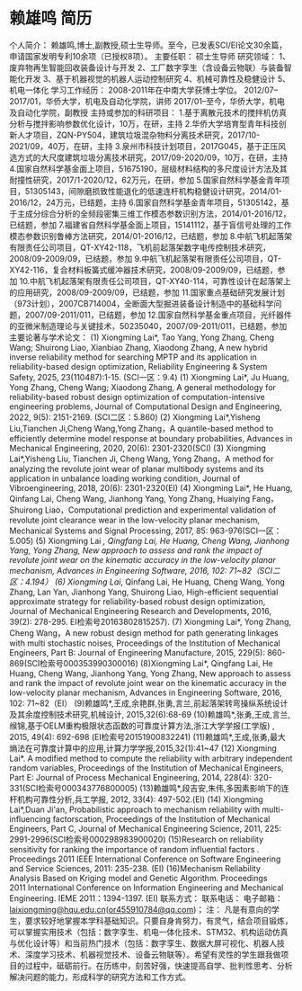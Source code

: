 # 赖雄鸣 简历
个人简介：
赖雄鸣,博士,副教授,硕士生导师。至今，已发表SCI/EI论文30余篇，申请国家发明专利10余项（已授权8项）。
主要任职：
硕士生导师
研究领域：
1、废弃物再生智能回收装备设计与开发
2、工厂数字孪生（含设备云物联）与装备智能化开发
3、基于机器视觉的机器人运动控制研究
4、机械可靠性及稳健设计
5、机电一体化
学习工作经历：
2008-2011年在中南大学获博士学位。
2012/07–2017/01，华侨大学，机电及自动化学院，讲师
2017/01–至今，华侨大学，机电及自动化学院，副教授
主持或参加的科研项目：
1.基于离散元技术的搅拌机仿真分析与搅拌影响参数优化设计，10万，在研，主持
2.华侨大学培育型青年科技创新人才项目，ZQN-PY504，建筑垃圾混杂物料分离技术研究，2017/10-2021/09，40万，在研，主持
3.泉州市科技计划项目，2017G045，基于正压风选方式的大尺度建筑垃圾分离技术研究，2017/09-2020/09，10万，在研，主持
4.国家自然科学基金面上项目，51675190，层级材料结构的多尺度设计方法及其耐撞性研究，2017/1-2020/12，62万元，在研，参加
5.国家自然科学基金青年项目，51305143，间隙磨损致性能退化的低速连杆机构稳健设计研究，2014/01-2016/12，24万元，已结题，主持
6.国家自然科学基金青年项目，51305142，基于主成分综合分析的全频段密集三维工作模态参数识别方法，2014/01-2016/12，已结题，参加
7.福建省自然科学基金面上项目，15141112，基于盲信号处理的工作模态参数识别鲁棒方法研究，2014/01-2016/12，已结题，参加
8.中航飞机起落架有限责任公司项目，QT-XY42-118，飞机前起落架数字电传控制技术研究，2008/09-2009/09，已结题，参加
9.中航飞机起落架有限责任公司项目，QT-XY42-116，复合材料板簧式缓冲器技术研究，2008/09-2009/09，已结题，参加
10.中航飞机起落架有限责任公司项目，QT-XY40-114，可靠性设计在起落架上的应用研究，2008/09-2009/09，已结题，参加
11.国家重点基础研究发展计划（973计划），2007CB714004，全断面大型掘进装备设计制造中的基础科学问题，2007/09-2011/011，已结题，参加
12.国家自然科学基金重点项目，光纤器件的亚微米制造理论与关键技术，50235040，2007/09-2011/011，已结题，参加
主要论著与学术论文：
(1) Xiongming Lai*, Tao Yang, Yong Zhang, Cheng Wang; Shuirong Liao, Xianbiao Zhang, Xiaodong Zhang, A new hybrid inverse reliability method for searching MPTP and its application in reliability-based design optimization, Reliability Engineering & System Safety, 2025, 23(110487):1-15. (SCI一区：9.4)
(1) Xiongming Lai*, Ju Huang, Yong Zhang, Cheng Wang; Xiaodong Zhang, A general methodology for reliability-based robust design optimization of computation-intensive engineering problems, Journal of Computational Design and Engineering, 2022, 9(5): 2151-2169. (SCI二区：5.860)
(2) Xiongming Lai*,Yisheng Liu,Tianchen Ji,Cheng Wang,Yong Zhang，A quantile-based method to efficiently determine model response at boundary probabilities, Advances in Mechanical Engineering, 2020, 20(6): 2301-2320(SCI)
(3) Xiongming Lai*,Yisheng Liu, Tianchen Ji, Cheng Wang, Yong Zhang，A method for analyzing the revolute joint wear of planar multibody systems and its application in unbalance loading working condition, Journal of Vibroengineering, 2018, 20(6): 2301-2320(EI)
(4) Xiongming Lai*, He Huang, Qinfang Lai, Cheng Wang, Jianhong Yang, Yong Zhang, Huaiying Fang，Shuirong Liao，Computational prediction and experimental validation of revolute joint clearance wear in the low-velocity planar mechanism, Mechanical Systems and Signal Processing, 2017, 85: 963-976(SCI一区：5.005)
(5) Xiongming Lai *, Qingfang Lai, He Huang, Cheng Wang, Jianhong Yang, Yong Zhang, New approach to assess and rank the impact of revolute joint wear on the kinematic accuracy in the low-velocity planar mechanism, Advances in Engineering Software, 2016, 102: 71~82（SCI二区：4.194）
(6) Xiongming Lai*, Qinfang Lai, He Huang, Cheng Wang, Yong Zhang, Lan Yan, Jianhong Yang, Shuirong Liao, High-efficient sequential approximate strategy for reliability-based robust design optimization, Journal of Mechanical Engineering Research and Developments, 2016, 39(2): 278-295. EI检索号20163802815257).
(7) Xiongming Lai*, Yong Zhang, Cheng Wang，A new robust design method for path generating linkages with multi stochastic noises, Proceedings of the Institution of Mechanical Engineers, Part B: Journal of Engineering Manufacture, 2015, 229(5): 860-869(SCI检索号000353990300016)
(8)Xiongming Lai*, Qingfang Lai, He Huang, Cheng Wang, Jianhong Yang, Yong Zhang, New approach to assess and rank the impact of revolute joint wear on the kinematic accuracy in the low-velocity planar mechanism, Advances in Engineering Software, 2016, 102: 71~82（EI）
(9)赖雄鸣*,王成,余艳群,张勇,言兰,前起落架转弯操纵系统设计及其余度控制技术研究,机械设计, 2015,32(6):68-69
(10)赖雄鸣*,张勇,王成,言兰,缑锦,基于OELM重构极限状态函数的可靠度计算方法,浙江大学学报(工学版) , 2015, 49(4): 692-698 (EI检索号20151900832241)
(11)赖雄鸣*,王成,张勇,最大熵法在可靠度计算中的应用,计算力学学报,2015,32(1):41~47
(12) Xiongming Lai*. A modified method to compute the reliability with arbitrary independent random variables, Proceedings of the Institution of Mechanical Engineers, Part E: Journal of Process Mechanical Engineering, 2014, 228(4): 320-331(SCI检索号000343776800005)
(13)赖雄鸣*,段吉安,朱伟,多因素影响下的连杆机构可靠性分析,兵工学报, 2012, 33(4): 497-502.(EI)
(14) Xiongming Lai*,Duan Ji'an, Probabilistic approach to mechanism reliability with multi- influencing factorscation, Proceedings of the Institution of Mechanical Engineers, Part C, Journal of Mechanical Engineering Science, 2011, 225: 2991-2996(SCI检索号000298983900020)
(15)Research on reliability sensitivity for ranking the importance of random influential factors . Proceedings 2011 IEEE International Conference on Software Engineering and Service Sciences, 2011: 235-238. (EI)
(16)Mechanism Reliability Analysis Based on Kriging model and Genetic Algorithm. Proceedings 2011 International Conference on Information Engineering and Mechanical Engineering. IEME 2011：1394-1397. (EI)
联系方式：
联系电话：
电子邮箱：laixiongming@hqu.edu.cn(or455910784@qq.com)；
注：
凡是有意向的学生，要求较好地掌握本学科基础知识。只要自身肯努力，有灵气，结合项目锻炼，可以掌握实用技术（包括：数字孪生、机电一体化技术、STM32、机构运动仿真与优化设计等）和当前热门技术（包括：数字孪生、数据大屏可视化、机器人技术、深度学习技术、机器视觉技术、设备云物联等）。希望有灵性的学生跟我做项目的过程中，砥砺前行。在历练中，刻苦好强，快速提高自学、批判性思考、分析解决问题的能力，形成科学的研究方法和工作方式。
